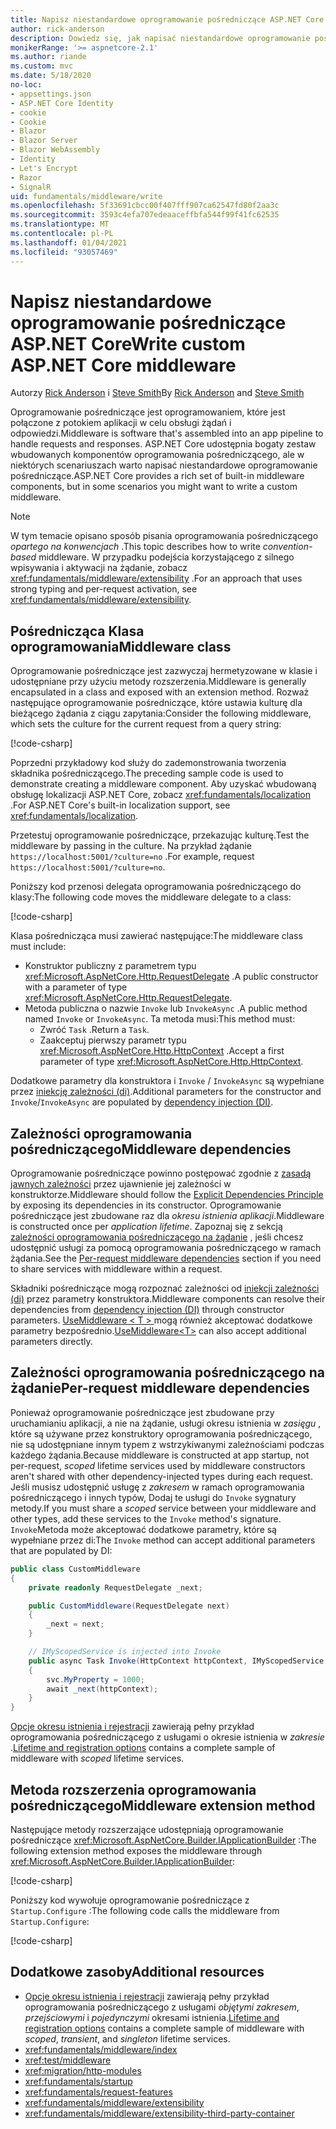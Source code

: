 ```yaml
---
title: Napisz niestandardowe oprogramowanie pośredniczące ASP.NET Core
author: rick-anderson
description: Dowiedz się, jak napisać niestandardowe oprogramowanie pośredniczące ASP.NET Core.
monikerRange: '>= aspnetcore-2.1'
ms.author: riande
ms.custom: mvc
ms.date: 5/18/2020
no-loc:
- appsettings.json
- ASP.NET Core Identity
- cookie
- Cookie
- Blazor
- Blazor Server
- Blazor WebAssembly
- Identity
- Let's Encrypt
- Razor
- SignalR
uid: fundamentals/middleware/write
ms.openlocfilehash: 5f33691cbcc00f407fff907ca62547fd80f2aa3c
ms.sourcegitcommit: 3593c4efa707edeaaceffbfa544f99f41fc62535
ms.translationtype: MT
ms.contentlocale: pl-PL
ms.lasthandoff: 01/04/2021
ms.locfileid: "93057469"
---
```

# <a name="write-custom-aspnet-core-middleware"></a><span data-ttu-id="1df9f-103">Napisz niestandardowe oprogramowanie pośredniczące ASP.NET Core</span><span class="sxs-lookup"><span data-stu-id="1df9f-103">Write custom ASP.NET Core middleware</span></span>

<span data-ttu-id="1df9f-104">Autorzy [Rick Anderson](https://twitter.com/RickAndMSFT) i [Steve Smith](https://ardalis.com/)</span><span class="sxs-lookup"><span data-stu-id="1df9f-104">By [Rick Anderson](https://twitter.com/RickAndMSFT) and [Steve Smith](https://ardalis.com/)</span></span>

<span data-ttu-id="1df9f-105">Oprogramowanie pośredniczące jest oprogramowaniem, które jest połączone z potokiem aplikacji w celu obsługi żądań i odpowiedzi.</span><span class="sxs-lookup"><span data-stu-id="1df9f-105">Middleware is software that's assembled into an app pipeline to handle requests and responses.</span></span> <span data-ttu-id="1df9f-106">ASP.NET Core udostępnia bogaty zestaw wbudowanych komponentów oprogramowania pośredniczącego, ale w niektórych scenariuszach warto napisać niestandardowe oprogramowanie pośredniczące.</span><span class="sxs-lookup"><span data-stu-id="1df9f-106">ASP.NET Core provides a rich set of built-in middleware components, but in some scenarios you might want to write a custom middleware.</span></span>

> [!NOTE]
> <span data-ttu-id="1df9f-107">W tym temacie opisano sposób pisania oprogramowania pośredniczącego *opartego na konwencjach* .</span><span class="sxs-lookup"><span data-stu-id="1df9f-107">This topic describes how to write *convention-based* middleware.</span></span> <span data-ttu-id="1df9f-108">W przypadku podejścia korzystającego z silnego wpisywania i aktywacji na żądanie, zobacz <xref:fundamentals/middleware/extensibility> .</span><span class="sxs-lookup"><span data-stu-id="1df9f-108">For an approach that uses strong typing and per-request activation, see <xref:fundamentals/middleware/extensibility>.</span></span>

## <a name="middleware-class"></a><span data-ttu-id="1df9f-109">Pośrednicząca Klasa oprogramowania</span><span class="sxs-lookup"><span data-stu-id="1df9f-109">Middleware class</span></span>

<span data-ttu-id="1df9f-110">Oprogramowanie pośredniczące jest zazwyczaj hermetyzowane w klasie i udostępniane przy użyciu metody rozszerzenia.</span><span class="sxs-lookup"><span data-stu-id="1df9f-110">Middleware is generally encapsulated in a class and exposed with an extension method.</span></span> <span data-ttu-id="1df9f-111">Rozważ następujące oprogramowanie pośredniczące, które ustawia kulturę dla bieżącego żądania z ciągu zapytania:</span><span class="sxs-lookup"><span data-stu-id="1df9f-111">Consider the following middleware, which sets the culture for the current request from a query string:</span></span>

[!code-csharp[](write/snapshot/StartupCulture.cs)]

<span data-ttu-id="1df9f-112">Poprzedni przykładowy kod służy do zademonstrowania tworzenia składnika pośredniczącego.</span><span class="sxs-lookup"><span data-stu-id="1df9f-112">The preceding sample code is used to demonstrate creating a middleware component.</span></span> <span data-ttu-id="1df9f-113">Aby uzyskać wbudowaną obsługę lokalizacji ASP.NET Core, zobacz <xref:fundamentals/localization> .</span><span class="sxs-lookup"><span data-stu-id="1df9f-113">For ASP.NET Core's built-in localization support, see <xref:fundamentals/localization>.</span></span>

<span data-ttu-id="1df9f-114">Przetestuj oprogramowanie pośredniczące, przekazując kulturę.</span><span class="sxs-lookup"><span data-stu-id="1df9f-114">Test the middleware by passing in the culture.</span></span> <span data-ttu-id="1df9f-115">Na przykład żądanie `https://localhost:5001/?culture=no` .</span><span class="sxs-lookup"><span data-stu-id="1df9f-115">For example, request `https://localhost:5001/?culture=no`.</span></span>

<span data-ttu-id="1df9f-116">Poniższy kod przenosi delegata oprogramowania pośredniczącego do klasy:</span><span class="sxs-lookup"><span data-stu-id="1df9f-116">The following code moves the middleware delegate to a class:</span></span>

[!code-csharp[](write/snapshot/RequestCultureMiddleware.cs)]

<span data-ttu-id="1df9f-117">Klasa pośrednicząca musi zawierać następujące:</span><span class="sxs-lookup"><span data-stu-id="1df9f-117">The middleware class must include:</span></span>

* <span data-ttu-id="1df9f-118">Konstruktor publiczny z parametrem typu <xref:Microsoft.AspNetCore.Http.RequestDelegate> .</span><span class="sxs-lookup"><span data-stu-id="1df9f-118">A public constructor with a parameter of type <xref:Microsoft.AspNetCore.Http.RequestDelegate>.</span></span>
* <span data-ttu-id="1df9f-119">Metoda publiczna o nazwie `Invoke` lub `InvokeAsync` .</span><span class="sxs-lookup"><span data-stu-id="1df9f-119">A public method named `Invoke` or `InvokeAsync`.</span></span> <span data-ttu-id="1df9f-120">Ta metoda musi:</span><span class="sxs-lookup"><span data-stu-id="1df9f-120">This method must:</span></span>
  * <span data-ttu-id="1df9f-121">Zwróć `Task` .</span><span class="sxs-lookup"><span data-stu-id="1df9f-121">Return a `Task`.</span></span>
  * <span data-ttu-id="1df9f-122">Zaakceptuj pierwszy parametr typu <xref:Microsoft.AspNetCore.Http.HttpContext> .</span><span class="sxs-lookup"><span data-stu-id="1df9f-122">Accept a first parameter of type <xref:Microsoft.AspNetCore.Http.HttpContext>.</span></span>
  
<span data-ttu-id="1df9f-123">Dodatkowe parametry dla konstruktora i `Invoke` / `InvokeAsync` są wypełniane przez [iniekcję zależności (di)](xref:fundamentals/dependency-injection).</span><span class="sxs-lookup"><span data-stu-id="1df9f-123">Additional parameters for the constructor and `Invoke`/`InvokeAsync` are populated by [dependency injection (DI)](xref:fundamentals/dependency-injection).</span></span>

## <a name="middleware-dependencies"></a><span data-ttu-id="1df9f-124">Zależności oprogramowania pośredniczącego</span><span class="sxs-lookup"><span data-stu-id="1df9f-124">Middleware dependencies</span></span>

<span data-ttu-id="1df9f-125">Oprogramowanie pośredniczące powinno postępować zgodnie z [zasadą jawnych zależności](/dotnet/standard/modern-web-apps-azure-architecture/architectural-principles#explicit-dependencies) przez ujawnienie jej zależności w konstruktorze.</span><span class="sxs-lookup"><span data-stu-id="1df9f-125">Middleware should follow the [Explicit Dependencies Principle](/dotnet/standard/modern-web-apps-azure-architecture/architectural-principles#explicit-dependencies) by exposing its dependencies in its constructor.</span></span> <span data-ttu-id="1df9f-126">Oprogramowanie pośredniczące jest zbudowane raz dla *okresu istnienia aplikacji*.</span><span class="sxs-lookup"><span data-stu-id="1df9f-126">Middleware is constructed once per *application lifetime*.</span></span> <span data-ttu-id="1df9f-127">Zapoznaj się z sekcją [zależności oprogramowania pośredniczącego na żądanie](#per-request-middleware-dependencies) , jeśli chcesz udostępnić usługi za pomocą oprogramowania pośredniczącego w ramach żądania.</span><span class="sxs-lookup"><span data-stu-id="1df9f-127">See the [Per-request middleware dependencies](#per-request-middleware-dependencies) section if you need to share services with middleware within a request.</span></span>

<span data-ttu-id="1df9f-128">Składniki pośredniczące mogą rozpoznać zależności od [iniekcji zależności (di)](xref:fundamentals/dependency-injection) przez parametry konstruktora.</span><span class="sxs-lookup"><span data-stu-id="1df9f-128">Middleware components can resolve their dependencies from [dependency injection (DI)](xref:fundamentals/dependency-injection) through constructor parameters.</span></span> <span data-ttu-id="1df9f-129">[UseMiddleware &lt; T &gt; ](/dotnet/api/microsoft.aspnetcore.builder.usemiddlewareextensions.usemiddleware#Microsoft_AspNetCore_Builder_UseMiddlewareExtensions_UseMiddleware_Microsoft_AspNetCore_Builder_IApplicationBuilder_System_Type_System_Object___) mogą również akceptować dodatkowe parametry bezpośrednio.</span><span class="sxs-lookup"><span data-stu-id="1df9f-129">[UseMiddleware&lt;T&gt;](/dotnet/api/microsoft.aspnetcore.builder.usemiddlewareextensions.usemiddleware#Microsoft_AspNetCore_Builder_UseMiddlewareExtensions_UseMiddleware_Microsoft_AspNetCore_Builder_IApplicationBuilder_System_Type_System_Object___) can also accept additional parameters directly.</span></span>

## <a name="per-request-middleware-dependencies"></a><span data-ttu-id="1df9f-130">Zależności oprogramowania pośredniczącego na żądanie</span><span class="sxs-lookup"><span data-stu-id="1df9f-130">Per-request middleware dependencies</span></span>

<span data-ttu-id="1df9f-131">Ponieważ oprogramowanie pośredniczące jest zbudowane przy uruchamianiu aplikacji, a nie na żądanie, usługi okresu istnienia w *zasięgu* , które są używane przez konstruktory oprogramowania pośredniczącego, nie są udostępniane innym typem z wstrzykiwanymi zależnościami podczas każdego żądania.</span><span class="sxs-lookup"><span data-stu-id="1df9f-131">Because middleware is constructed at app startup, not per-request, *scoped* lifetime services used by middleware constructors aren't shared with other dependency-injected types during each request.</span></span> <span data-ttu-id="1df9f-132">Jeśli musisz udostępnić usługę z *zakresem* w ramach oprogramowania pośredniczącego i innych typów, Dodaj te usługi do `Invoke` sygnatury metody.</span><span class="sxs-lookup"><span data-stu-id="1df9f-132">If you must share a *scoped* service between your middleware and other types, add these services to the `Invoke` method's signature.</span></span> <span data-ttu-id="1df9f-133">`Invoke`Metoda może akceptować dodatkowe parametry, które są wypełniane przez di:</span><span class="sxs-lookup"><span data-stu-id="1df9f-133">The `Invoke` method can accept additional parameters that are populated by DI:</span></span>

```csharp
public class CustomMiddleware
{
    private readonly RequestDelegate _next;

    public CustomMiddleware(RequestDelegate next)
    {
        _next = next;
    }

    // IMyScopedService is injected into Invoke
    public async Task Invoke(HttpContext httpContext, IMyScopedService svc)
    {
        svc.MyProperty = 1000;
        await _next(httpContext);
    }
}
```

<span data-ttu-id="1df9f-134">[Opcje okresu istnienia i rejestracji](xref:fundamentals/dependency-injection#lifetime-and-registration-options) zawierają pełny przykład oprogramowania pośredniczącego z usługami o okresie istnienia w *zakresie* .</span><span class="sxs-lookup"><span data-stu-id="1df9f-134">[Lifetime and registration options](xref:fundamentals/dependency-injection#lifetime-and-registration-options) contains a complete sample of middleware with *scoped* lifetime services.</span></span>

## <a name="middleware-extension-method"></a><span data-ttu-id="1df9f-135">Metoda rozszerzenia oprogramowania pośredniczącego</span><span class="sxs-lookup"><span data-stu-id="1df9f-135">Middleware extension method</span></span>

<span data-ttu-id="1df9f-136">Następujące metody rozszerzające udostępniają oprogramowanie pośredniczące <xref:Microsoft.AspNetCore.Builder.IApplicationBuilder> :</span><span class="sxs-lookup"><span data-stu-id="1df9f-136">The following extension method exposes the middleware through <xref:Microsoft.AspNetCore.Builder.IApplicationBuilder>:</span></span>

[!code-csharp[](write/snapshot/RequestCultureMiddlewareExtensions.cs)]

<span data-ttu-id="1df9f-137">Poniższy kod wywołuje oprogramowanie pośredniczące z `Startup.Configure` :</span><span class="sxs-lookup"><span data-stu-id="1df9f-137">The following code calls the middleware from `Startup.Configure`:</span></span>

[!code-csharp[](write/snapshot/Startup.cs?highlight=5)]

## <a name="additional-resources"></a><span data-ttu-id="1df9f-138">Dodatkowe zasoby</span><span class="sxs-lookup"><span data-stu-id="1df9f-138">Additional resources</span></span>

* <span data-ttu-id="1df9f-139">[Opcje okresu istnienia i rejestracji](xref:fundamentals/dependency-injection#lifetime-and-registration-options) zawierają pełny przykład oprogramowania pośredniczącego z usługami *objętymi zakresem*, *przejściowymi* i *pojedynczymi* okresami istnienia.</span><span class="sxs-lookup"><span data-stu-id="1df9f-139">[Lifetime and registration options](xref:fundamentals/dependency-injection#lifetime-and-registration-options) contains a complete sample of middleware with *scoped*, *transient*, and *singleton* lifetime services.</span></span>
* <xref:fundamentals/middleware/index>
* <xref:test/middleware>
* <xref:migration/http-modules>
* <xref:fundamentals/startup>
* <xref:fundamentals/request-features>
* <xref:fundamentals/middleware/extensibility>
* <xref:fundamentals/middleware/extensibility-third-party-container>
